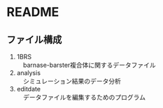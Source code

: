 # README
## ファイル構成
1. 1BRS  
　barnase-barster複合体に関するデータファイル  
2. analysis  
　シミュレーション結果のデータ分析  
3. editdate  
　データファイルを編集するためのプログラム  
